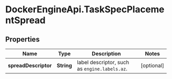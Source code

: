 # DockerEngineApi.TaskSpecPlacementSpread

## Properties
Name | Type | Description | Notes
------------ | ------------- | ------------- | -------------
**spreadDescriptor** | **String** | label descriptor, such as `engine.labels.az`.  | [optional] 


